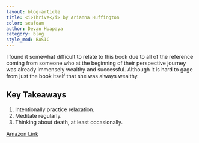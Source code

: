 ```yaml
---
layout: blog-article
title: <i>Thrive</i> by Arianna Huffington
color: seafoam
author: Devan Huapaya
category: blog
style_mod: BASIC
---
```


I found it somewhat difficult to relate to this book due to all of the reference coming from someone who at the beginning of their perspective journey was already immensely wealthy and successful. Although it is hard to gage from just the book itself that she was always wealthy.

## Key Takeaways

1. Intentionally practice relaxation.
2. Meditate regularly.
3. Thinking about death, at least occasionally.

[Amazon Link](http://smile.amazon.com/Thrive-Redefining-Success-Creating-Well-Being/dp/0804140863)
